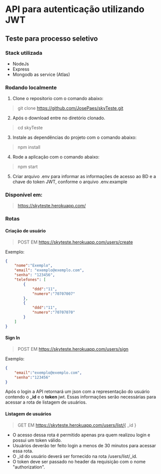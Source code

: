 # API para autenticação utilizando JWT

## Teste para processo seletivo

### Stack utilizada

* NodeJs
* Express
* Mongodb as service (Atlas)


### Rodando localmente

1. Clone o repositorio com o comando abaixo:

> git clone https://github.com/JosePaes/skyTeste.git

2. Após o download entre no diretório clonado.

> cd skyTeste

3. Instale as dependências do projeto com o comando abaixo:

> npm install

4. Rode a aplicação com o comando abaixo:

> npm start

5. Criar arquivo .env para informar as informações de acesso ao BD e a chave do token JWT, conforme o arquivo .env.example

### Disponível em:

> https://skyteste.herokuapp.com/

### Rotas

#### Criação de usuário

>POST EM https://skyteste.herokuapp.com/users/create

Exemplo:

```json
{
    "nome":"Exemplo",
    "email": "exemplo@exemplo.com",
    "senha": "123456",
    "telefones": [
        {
            "ddd":"11",
            "numero":"70707007"
        },
        {
            "ddd":"11",
            "numero":"70707070"
        }
    ]
}
```

#### Sign In

>POST EM https://skyteste.herokuapp.com/users/sign

Exemplo:

```json
{
    "email":"exemplo@exemplo.com",
    "senha":"123456"
}
```

Após o login a API retornará um json com a representação do usuário contendo o **_id** e o **token** jwt. Essas informações serão necessárias para acessar a rota de listagem de usuários.

#### Listagem de usuários

>GET EM https://skyteste.herokuapp.com/users/list/{ _id }

* O acesso dessa rota é permitido apenas pra quem realizou login e possui um token válido.
* Usuários deverão ter feito login a menos de 30 minutos para acessar essa rota.
* O _id do usuário deverá ser fornecido na rota /users/list/_id.
* O token deve ser passado no header da requisição com o nome "authorization".
